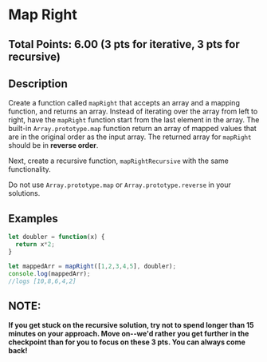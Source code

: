 
#  Map Right

## Total Points: 6.00  (3 pts for iterative, 3 pts for recursive)

## Description

Create a function called `mapRight` that accepts an array and a mapping function, and returns an array.  Instead of iterating over the array from left to right, have the `mapRight` function start from the last element in the array. The built-in `Array.prototype.map` function return an array of mapped values that are in the original order as the input array. The returned array for `mapRight` should be in **reverse order**.

Next, create a recursive function, `mapRightRecursive` with the same functionality. 

Do not use `Array.prototype.map` or `Array.prototype.reverse` in your solutions.

## Examples

```javascript
let doubler = function(x) {
  return x*2;
}

let mappedArr = mapRight([1,2,3,4,5], doubler);
console.log(mappedArr);
//logs [10,8,6,4,2]
```

## NOTE: 
**If you get stuck on the recursive solution, try not to spend longer than 15 minutes on your approach. Move on--we'd rather you get further in the checkpoint than for you to focus on these 3 pts. You can always come back!**
